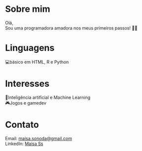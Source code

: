 # Sobre mim
Olá,<br/>
Sou uma programadora amadora nos meus primeiros passos! 👩‍💻 <br/>

# Linguagens
💻básico em HTML, R e Python<br/>

# Interesses
🤖Inteligência artificial e Machine Learning<br/>
🎮Jogos e gamedev <br/>

# Contato
Email: maisa.sonoda@gmail.com <br/>
LinkedIn: [Maisa Ss](https://www.linkedin.com/feed/?trk=sem-ga_campid.12619604099_asid.149519181115_crid.725790844702_kw.linkedin_d.c_tid.kwd-148086543_n.g_mt.e_geo.9197282)
